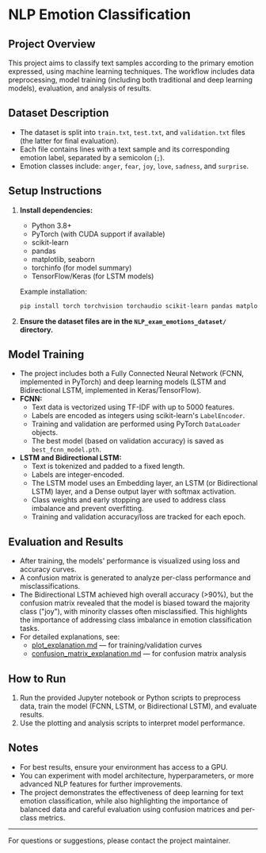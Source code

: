 # NLP Emotion Classification

## Project Overview
This project aims to classify text samples according to the primary emotion expressed, using machine learning techniques. The workflow includes data preprocessing, model training (including both traditional and deep learning models), evaluation, and analysis of results.

## Dataset Description
- The dataset is split into `train.txt`, `test.txt`, and `validation.txt` files (the latter for final evaluation).
- Each file contains lines with a text sample and its corresponding emotion label, separated by a semicolon (`;`).
- Emotion classes include: `anger`, `fear`, `joy`, `love`, `sadness`, and `surprise`.

## Setup Instructions
1. **Install dependencies:**
   - Python 3.8+
   - PyTorch (with CUDA support if available)
   - scikit-learn
   - pandas
   - matplotlib, seaborn
   - torchinfo (for model summary)
   - TensorFlow/Keras (for LSTM models)
   
   Example installation:
   ```bash
   pip install torch torchvision torchaudio scikit-learn pandas matplotlib seaborn torchinfo tensorflow
   ```
2. **Ensure the dataset files are in the `NLP_exam_emotions_dataset/` directory.**

## Model Training
- The project includes both a Fully Connected Neural Network (FCNN, implemented in PyTorch) and deep learning models (LSTM and Bidirectional LSTM, implemented in Keras/TensorFlow).
- **FCNN:**
  - Text data is vectorized using TF-IDF with up to 5000 features.
  - Labels are encoded as integers using scikit-learn's `LabelEncoder`.
  - Training and validation are performed using PyTorch `DataLoader` objects.
  - The best model (based on validation accuracy) is saved as `best_fcnn_model.pth`.
- **LSTM and Bidirectional LSTM:**
  - Text is tokenized and padded to a fixed length.
  - Labels are integer-encoded.
  - The LSTM model uses an Embedding layer, an LSTM (or Bidirectional LSTM) layer, and a Dense output layer with softmax activation.
  - Class weights and early stopping are used to address class imbalance and prevent overfitting.
  - Training and validation accuracy/loss are tracked for each epoch.

## Evaluation and Results
- After training, the models' performance is visualized using loss and accuracy curves.
- A confusion matrix is generated to analyze per-class performance and misclassifications.
- The Bidirectional LSTM achieved high overall accuracy (>90%), but the confusion matrix revealed that the model is biased toward the majority class ("joy"), with minority classes often misclassified. This highlights the importance of addressing class imbalance in emotion classification tasks.
- For detailed explanations, see:
  - [plot_explanation.md](plot_explanation.md) — for training/validation curves
  - [confusion_matrix_explanation.md](confusion_matrix_explanation.md) — for confusion matrix analysis

## How to Run
1. Run the provided Jupyter notebook or Python scripts to preprocess data, train the model (FCNN, LSTM, or Bidirectional LSTM), and evaluate results.
2. Use the plotting and analysis scripts to interpret model performance.

## Notes
- For best results, ensure your environment has access to a GPU.
- You can experiment with model architecture, hyperparameters, or more advanced NLP features for further improvements.
- The project demonstrates the effectiveness of deep learning for text emotion classification, while also highlighting the importance of balanced data and careful evaluation using confusion matrices and per-class metrics.

---

For questions or suggestions, please contact the project maintainer. 